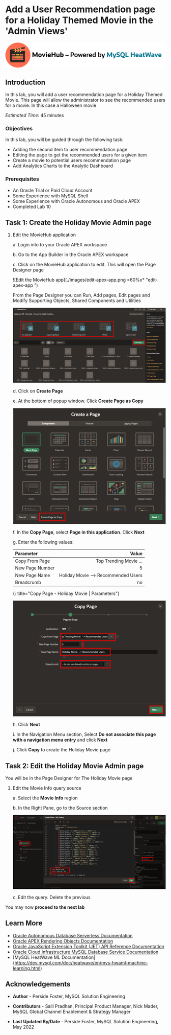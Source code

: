 # Add a User Recommendation page for a Holiday Themed Movie in the 'Admin Views'

![MovieHub - Powered by MySQL Heatwave](./images/moviehub-logo-large.png "moviehub-logo-large ")

## Introduction

In this lab, you will add a user recommendation page for a Holiday Themed Movie. This page will allow the administrator to see the recommended users for a movie. In this case a Halloween movie

_Estimated Time:_ 45 minutes

### Objectives

In this lab, you will be guided through the following task:

- Adding the second item to user recommendation page
- Editing the page to get the recommended users for a given item
- Create a movie to potential users recommendation page
- Add Analytics Charts to the Analytic Dashboard

### Prerequisites

- An Oracle Trial or Paid Cloud Account
- Some Experience with MySQL Shell
- Some Experience with Oracle Autonomous and Oracle APEX
- Completed Lab 10

## Task 1: Create the Holiday Movie Admin page

1. Edit the MovieHub application

    a. Login into to your Oracle APEX workspace

    b. Go to the App Builder in the Oracle APEX workspace

    c. Click on the MovieHub application to edit. This will open the Page Designer page

    ![Edit the MovieHub app](./images/edit-apex-app.png =60%x* "edit-apex-app ")

    From the Page Designer you can Run, Add pages, Edit pages and Modify Supporting Objects, Shared Components and Utilities

    ![Create User 2 recommendation page](./images/app-create-user2-page.png "app-create-user2-page ")

    d. Click on **Create Page**

    e. At the bottom of popup window. Click **Create Page as Copy**

    ![Create page as copy](./images/app-create-page-as-copy.png "app-create-page-as-copy ")

    f. In the **Copy Page**, select **Page in this application**. Click **Next**

    g. Enter the following values:

    | Parameter | Value |
    | -------- | -------:|
    | Copy From Page | Top Trending Movie ... |
    | New Page Number | 5 |
    | New Page Name | Holiday Movie --> Recommended Users |
    | Breadcrumb | no |
    {: title="Copy Page - Holiday Movie \| Parameters"}

    ![Copy Page Details](./images/copy-page-detail.png "copy-page-detail ")

    h. Click **Next**

    i. In the Navigation Menu section, Select **Do not associate this page with a navigation menu entry** and click **Next**

    j. Click **Copy** to create the Holiday Movie page

## Task 2: Edit the Holiday Movie Admin page

You will be in the Page Designer for The Holiday Movie page

1. Edit the Movie Info query source

    a. Select the **Movie Info** region

    b. In the Right Pane, go to the Source section

    ![Movie Info Source Query](./images/movie-info-source-query.png "movie-info-source-query ")

    c. Edit the query. Delete the previous 


You may now **proceed to the next lab**

## Learn More

- [Oracle Autonomous Database Serverless Documentation](https://docs.oracle.com/en/cloud/paas/autonomous-database/serverless/adbsb/index.html#Oracle%C2%AE-Cloud)
- [Oracle APEX Rendering Objects Documentation](https://docs.oracle.com/en/database/oracle/apex/23.1/aexjs/apex.html)
- [Oracle JavaScript Extension Toolkit (JET) API Reference Documentation](https://www.oracle.com/webfolder/technetwork/jet/jsdocs/index.html)
- [Oracle Cloud Infrastructure MySQL Database Service Documentation](https://docs.oracle.com/en-us/iaas/mysql-database/index.html)
- [MySQL HeatWave ML Documentation] (https://dev.mysql.com/doc/heatwave/en/mys-hwaml-machine-learning.html)

## Acknowledgements

- **Author** - Perside Foster, MySQL Solution Engineering

- **Contributors** - Salil Pradhan, Principal Product Manager,
Nick Mader, MySQL Global Channel Enablement & Strategy Manager
- **Last Updated By/Date** - Perside Foster, MySQL Solution Engineering, May 2022

